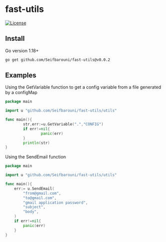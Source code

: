 # fast-utils
[![License](https://img.shields.io/badge/license-MIT-blue.svg)](https://choosealicense.com/licenses/mit/)
## Install
Go version 1.18+
```bash
go get github.com/Seifbarouni/fast-utils@v0.0.2
```
## Examples
Using the GetVariable function to get a config variable from a file generated by a configMap
```go
package main

import u "github.com/Seifbarouni/fast-utils/utils"

func main(){
        str,err:=u.GetVariable(".","CONFIG")
        if err!=nil{
                panic(err)
        }
        println(str)
}
```
Using the SendEmail function
```go
package main

import u "github.com/Seifbarouni/fast-utils/utils"

func main(){
	err:= u.SendEmail(
		"from@gmail.com",
		"to@gmail.com",
		"gmail application password",
		"subject",
		"body",
	)
	if err!=nil{
		panic(err)
	}
}
```